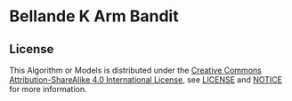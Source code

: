 # Bellande K Arm Bandit


## License
This Algorithm or Models is distributed under the [Creative Commons Attribution-ShareAlike 4.0 International License](http://creativecommons.org/licenses/by-sa/4.0/), see [LICENSE](https://github.com/RonaldsonBellande/bellande_probabilistic/blob/main/LICENSE) and [NOTICE](https://github.com/RonaldsonBellande/bellande_probabilistic/blob/main/LICENSE) for more information.
